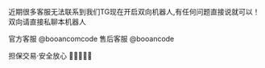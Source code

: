 近期很多客服无法联系到我们TG现在开启双向机器人,有任何问题直接说就可以！
双向请直接私聊本机器人

官方客服 @booancomcode
售后客服 @booancode

担保交易·安全放心
🌟🌈🌝🐳🍗

